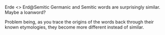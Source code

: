 Erde <> Erd@Semitic
Germanic and Semitic words are surprisingly similar. Maybe a loanword?

Problem being, as you trace the origins of the words back through their known etymologies, they become more different instead of similar.